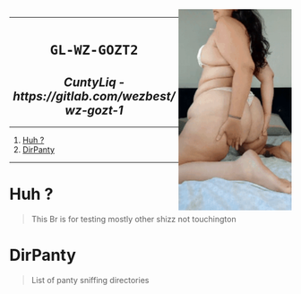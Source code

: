 
<img src="./gwz/bb1.gif" width="40%" align="right">

---

<h1 align="center"><code> GL-WZ-GOZT2 </code></h1>
<h2 align="center"><i> CuntyLiq - https://gitlab.com/wezbest/wz-gozt-1</i></h1>

----
1. [Huh ?](#huh-)
2. [DirPanty](#dirpanty)

----

# Huh ? 

> This Br is for testing mostly other shizz not touchington 

# DirPanty 

> List of panty sniffing directories 

